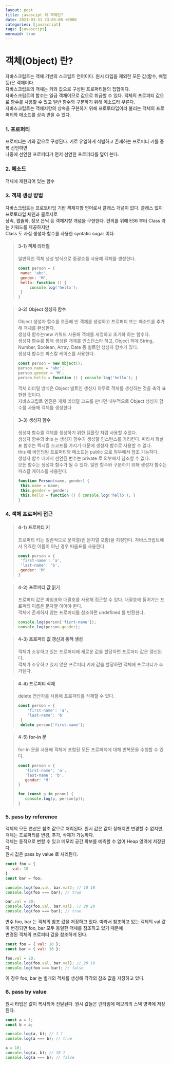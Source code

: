 ```yaml
---
layout: post
title: javascipt 의 객체란?
date: 2021-03-31 23:05:00 +0900
categories: [javascript]
tags: [javascript]
mermaid: true
---
```

# 객체(Object) 란?   
  자바스크립트는 객체 기반의 스크립트 언어이다. 원시 타입을 제외한 모든 값(함수, 배열 등)은 객체이다.   
  자바스크립트의 객체는 키와 값으로 구성된 프로퍼티들의 집합이다.   
  자바스크립트의 함수는 일급 객체이므로 값으로 취급할 수 있다. 객체의 프로퍼티 값으로 함수를 사용할 수 있고 일반 함수와 구분하기 위해 메소드라 부른다.   
  자바스크립트는 객체지향의 상속을 구현하기 위해 프로토타입이라 불리는 객체의 프로퍼티와 메소드를 상속 받을 수 있다.   
    
### 1. 프로퍼티
  프로퍼티는 키와 값으로 구성된다. 키로 유일하게 식별하고 존재하는 프로퍼티 키를 중복 선언하면    
  나중에 선언한 프로퍼티가 먼저 선언한 프로퍼티를 덮어 쓴다.   
    
### 2. 메소드
  객체에 제한되어 있는 함수   
    
### 3. 객체 생성 방법
  자바스크립트는 프로토타입 기반 객체지향 언어로서 클래스 개념이 없다. 클래스 없이 프로토타입 체인과 클로저로   
  상속, 캡슐화, 정보 은닉 등 객체지향 개념을 구현한다. 편의를 위해 ES6 부터 Class 라는 키워드를 제공하지만   
  Class 도 사실 생성자 함수를 사용한 syntatic sugar 이다.   
       
  > #### 3-1) 객체 리터럴   
  > 일반적인 객체 생성 방식으로 중괄호를 사용해 객체를 생성한다.   
  > ```javascript
  > const person = {
  >  name: 'abc',
  >  gender: 'M',
  >  hello: function () {
  >      console.log('hello');
  >  }
  >}
  >```   
  
  > #### 3-2) Object 생성자 함수   
  > Object 생성자 함수를 호출해 빈 객체를 생성하고 프로퍼티 또는 메소드를 추가해 객체를 완성한다.   
  > 생성자 함수는new 키워드 사용해 객체를 새엉하고 초기화 하는 함수다.   
  > 생성자 함수를 통해 생성된 개체를 인스턴스라 하고, Object 외에 String, Number, Boolean, Array, Date 등 빌트인 생성자 함수가 있다.   
  > 생성자 함수는 파스칼 케이스를 사용한다.   
  >
  >```javascript
  >const person = new Object();
  >person.name = 'abc';
  >person.gender = 'M';
  >person.hello = function () { console.log('hello'); }
  >```
  > 객체 리터럴 방식은 Object 빌트인 생성자 하무로 객체를 생성하는 것을 축약 표현한 것이다.   
  > 자바스크립트 엔진은 개체 리터럴 코드를 만나면 내부적으로 Object 생성자 함수를 사용해 객체를 생성한다
    
  > #### 3-3) 생성자 함수
  > 생성자 함수를 객체를 생성하기 위한 템플릿 처럼 사용할 수있다.   
  > 생성자 함수의 this 는 생성자 함수가 생성할 인스턴스를 가리킨다. 따라서 화살표 함수는 렉시컬 스코프를 가지기 때문에 생성자 함수로 사용할 수 없다.   
  > this 에 바인딩된 프로퍼티와 메소드는 public 으로 외부에서 참조 가능하다.   
  > 생성자 함수 내에서 선언된 변수는 private  로 외부에서 참조할 수 없다.   
  > 모든 함수는 생성자 함수가 될 수 있다. 일반 함수와 구분하기 위해 생성자 함수는 파스칼 케이스를 사용한다.
  >```javascript
  >function Person(name, gender) {
  >  this.name = name;
  >  this.gender = gender;
  >  this.hello = function () { console.log('hello'); }
  >}
  >```
    
### 4. 객체 프로퍼티 접근
  > #### 4-1) 프로퍼티 키
  >프로퍼티 키는 일반적으로 문자열(빈 문자열 포함)을 지정한다. 자바스크립트에서 유효한 이름이 아닌 경우 따옴표를 사용한다.   
  >
  >```javascript
  >const person = {
  >  'first-name': 'a',
  >  'last-name': 'b',
  >  gender: 'M'
  >}
  >```

  > #### 4-2) 프로퍼티 값 읽기
  > 프로퍼티 값은 마침표와 대괄호를 사용해 접근할 수 있다. 대괄호에 들어가는 프로퍼티 이름은 문자열 이어야 한다.   
  > 객체에 존재하지 않는 프로퍼티를 참조하면 undefined 를 반환한다.   
  > ```javascript
  > console.log(person['fisrt-name']);
  > console.log(person.gender);
  > ```   

  > #### 4-3) 프로퍼티 값 갱신과 동적 생성
  > 객체가 소유하고 있는 프로퍼티에 새로운 값을 할당하면 프로퍼티 값은 갱신된다.   
  > 객체가 소유하고 있지 않은 프로퍼티 키에 값을 할당하면 객체에 프로퍼티가 추가된다.
       
  > #### 4-4) 프로퍼티 삭제
  > delete 연산자를 사용해 프로퍼티를 삭제할 수 있다.
  > ```javascript
  > const person = {
  >     'first-name': 'a',
  >     'last-name': 'b'
  >  }
  >  delete person['first-name'];
  > ```   
  
  > #### 4-5) for-in 문
  > for-in 문을 사용해 객체에 포함된 모든 프로퍼티에 대해 반복문을 수행할 수 있다.
  >```javascript
  >const person = {
  >    'first-name': 'a',
  >    'last-name': 'b',
  >    gender: 'M'
  >}
  >
  >for (const p in peson) {
  >    console.log(p, person[p]);
  >}
  >```

### 5. pass by reference
  객체의 모든 연산은 참조 값으로 처리된다. 원시 값은 값이 정해지면 변경할 수 없지만, 객체는 프로퍼티를 변경, 추가, 삭제가 가능하다.   
  객체는 동적으로 변할 수 있고 메모리 공간 확보를 예측할 수 없어 Heap 영역에 저장된다.   
  원시 값은 pass by value 로 처리된다.

```javascript
const foo = {
   val: 10
}
const bar = foo;

console.log(foo.val, bar.val); // 10 10
console.log(foo === bar); // true

bar.val = 20;
console.log(foo.val, bar.val); // 20 20
console.log(foo === bar); // true
```   

  변수 foo, bar 는 객체의 참조 값을 저장하고 있다. 따라서 참조하고 있는 객체의 val 값이 변경되면 foo, bar 모두 동일한 객체를 참조하고 있기 때문에   
  변경된 객체의 프로퍼티 값을 참조하게 된다.

```javascript
const foo = { val: 10 };
const bar = { val: 10 };

foo.val = 20;
console.log(foo.val, bar.val); // 20 10
console.log(foo === bar); // false
```
  이 경우 foo, bar 는 별개의 객체를 생성해 각각의 참조 값을 저장하고 있다.
    
### 6. pass by value
  원시 타입은 값이 복사되어 전달된다. 원시 값들은 런타임에 메모리의 스택 영역에 저장된다.

```javascript
const a = 1;
const b = a;

console.log(a, b); // 1 1
console.log(a === b); // true

a = 10;
console.log(a, b); // 10 1
console.log(a === b); // false
```

        

